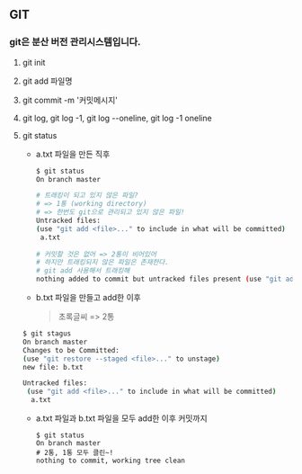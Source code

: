 ## GIT

### git은 분산 버전 관리시스템입니다.

1. git init

2. git add 파일명

3. git commit -m '커밋메시지'

4. git log, git log -1, git log --oneline, git log -1 oneline

5. git status

   * a.txt 파일을 만든 직후

     ``` bash
     $ git status
     On branch master
     
     # 트래킹이 되고 있지 않은 파일?
     # => 1통 (working directory)
     # => 한번도 git으로 관리되고 있지 않은 파일!
     Untracked files:
     (use "git add <file>..." to include in what will be committed)
      a.txt
      
     # 커밋할 것은 없어 => 2통이 비어있어
     # 하지만 트래킹되지 않은 파일은 존재한다.
     # git add 사용해서 트래킹해 
     nothing added to commit but untracked files present (use "git add" to track)
     ```

   * b.txt 파일을 만들고 add한 이후

     > 초록글씨 => 2통

   ``` bash
   $ git stagus
   On branch master
   Changes to be Committed:
   (use "git restore --staged <file>..." to unstage)
   new file: b.txt
   
   Untracked files:
   	(use "git add <file>..." to include in what will be committed)
   	 a.txt
   ```

   * a.txt 파일과 b.txt 파일을 모두 add한 이후 커밋까지

     ``` bach
     $ git status
     On branch master
     # 2통, 1통 모두 클린~!
     nothing to commit, working tree clean
     ```

     